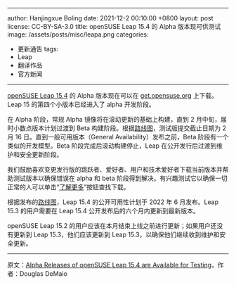 -----

author: Hanjingxue Boling 
date: 2021-12-2 00:10:00 +0800
layout: post
license: CC-BY-SA-3.0
title: openSUSE Leap 15.4 的 Alpha 版本现可供测试
image: /assets/posts/misc/leapa.png
categories:

- 更新通告
  tags:
- Leap
- 翻译作品
- 官方新闻

------

[openSUSE Leap 15.4](https://get.opensuse.org/testing) 的 Alpha 版本现在可以在 [get.opensuse.org](https://get.opensuse.org/) 上下载。Leap 15 的第四个小版本已经进入了 alpha 开发阶段。

在 Alpha 阶段，常规 Alpha 镜像将在滚动更新的基础上构建，直到 2 月中旬，届时小数点版本计划过渡到 Beta 构建阶段。根据[路线图](https://en.opensuse.org/openSUSE:Roadmap)，测试版提交截止日期为 2 月 16 日。直到一般可用版本（General Availability）发布之前，Beta 阶段有一个类似的开发模型。Beta 阶段完成后滚动构建停止，Leap 在公开发行后过渡到维护和安全更新阶段。

我们鼓励喜欢变更发行版的跳跃者、爱好者、用户和技术爱好者下载当前版本并帮助测试版本以确保错误在 alpha 和 beta 阶段得到解决。有兴趣测试它以确保一切正常的人可以单击“[了解更多](https://get.opensuse.org/testing)”按钮查找下载。

根据发布的[路线图](https://en.opensuse.org/openSUSE:Roadmap)，Leap 15.4 的公开可用性计划于 2022 年 6 月发布。Leap 15.3 的用户需要在 Leap 15.4 公开发布后的六个月内更新到最新版本。

openSUSE Leap 15.2 的用户应该在本月结束上线之前进行更新；如果用户还没有更新到 Leap 15.3，他们应该更新到 Leap 15.3，以确保他们继续收到维护和安全更新。

------

原文：[Alpha Releases of openSUSE Leap 15.4 are Available for Testing](https://news.opensuse.org/2021/12/02/alpha-release-leap-test/)，作者：Douglas DeMaio
